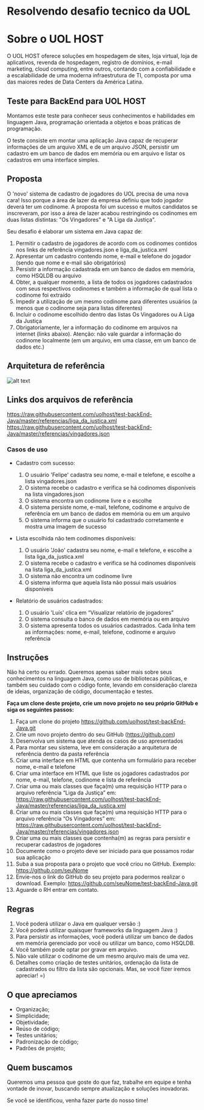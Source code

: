 # Resolvendo desafio tecnico da UOL

Sobre o UOL HOST
===============
O UOL HOST oferece soluções em hospedagem de sites, loja virtual, loja de aplicativos, revenda de hospedagem, registro de domí­nios, e-mail marketing, cloud computing, entre outros, contando com a confiabilidade e a escalabilidade de uma moderna infraestrutura de TI, composta por uma das maiores redes de Data Centers da América Latina.

## Teste para BackEnd para UOL HOST
Montamos este teste para conhecer seus conhecimentos e habilidades em linguagem Java, programação orientada a objetos e boas práticas de programação.

O teste consiste em montar uma aplicação Java capaz de recuperar informações de um arquivo XML e de um arquivo JSON, persistir um cadastro em um banco de dados em memória ou em arquivo e listar os cadastros em uma interface simples.

## Proposta 

O 'novo' sistema de cadastro de jogadores do UOL precisa de uma nova cara! Isso porque a área de lazer da empresa definiu que todo jogador deverá ter um codinome. A proposta foi um sucesso e muitos candidatos se inscreveram, por isso a área de lazer acabou restringindo os codinomes em duas listas distintas: "Os Vingadores" e "A Liga da Justiça".

Seu desafio é elaborar um sistema em Java capaz de:

1. Permitir o cadastro de jogadores de acordo com os codinomes contidos nos links de referência vingadores.json e liga_da_justica.xml
2. Apresentar um cadastro contendo nome, e-mail e telefone do jogador (sendo que nome e e-mail são obrigatórios)
3. Persistir a informação cadastrada em um banco de dados em memória, como HSQLDB ou arquivo
4. Obter, a qualquer momento, a lista de todos os jogadores cadastrados com seus respectivos codinomes e também a informação de qual lista o codinome foi extraído
5. Impedir a utilização de um mesmo codinome para diferentes usuários (a menos que o codinome seja para listas diferentes)
6. Incluir o codinome escolhido dentro das listas Os Vingadores ou A Liga da Justiça
7. Obrigatoriamente, ler a informação do codinome em arquivos na internet (links abaixo). Atenção: não vale guardar a informação do codinome localmente (em um arquivo, em uma classe, em um banco de dados etc.)

## Arquitetura de referência


![alt text](https://raw.githubusercontent.com/uolhost/test-backEnd-Java/master/referencias/arquitetura.png)

## Links dos arquivos de referência
https://raw.githubusercontent.com/uolhost/test-backEnd-Java/master/referencias/liga_da_justica.xml
https://raw.githubusercontent.com/uolhost/test-backEnd-Java/master/referencias/vingadores.json

### Casos de uso

+ Cadastro com sucesso:
	1. O usuário 'Felipe' cadastra seu nome, e-mail e telefone, e escolhe a lista vingadores.json
	2. O sistema recebe o cadastro e verifica se há codinomes disponíveis na lista vingadores.json
	3. O sistema encontra um codinome livre e o escolhe
	4. O sistema persiste nome, e-mail, telefone, codinome e arquivo de referência em um banco de dados em memória ou em um arquivo
	5. O sistema informa que o usuário foi cadastrado corretamente e mostra uma imagem de sucesso
	
+ Lista escolhida não tem codinomes disponíveis:
	1. O usuário 'João' cadastra seu nome, e-mail e telefone, e escolhe a lista liga_da_justica.xml
	2. O sistema recebe o cadastro e verifica se há codinomes disponíveis na lista liga_da_justica.xml
	3. O sistema não encontra um codinome livre
	4. O sistema informa que aquela lista não possui mais usuários disponíveis

+ Relatório de usuários cadastrados:
	1. O usuário 'Luís' clica em “Visualizar relatório de jogadores”
	2. O sistema consulta o banco de dados em memória ou em arquivo
	3. O sistema apresenta todos os usuários cadastrados. Cada linha tem as informações: nome, e-mail, telefone, codinome e arquivo referência
	
## Instruções

Não há certo ou errado. Queremos apenas saber mais sobre seus conhecimentos na linguagem Java, como uso de bibliotecas públicas, e também seu cuidado com o código fonte, levando em consideração clareza de ideias, organização de código, documentação e testes.

**Faça um clone deste projeto, crie um novo projeto no seu próprio GitHub e siga os seguintes passos:**

1. Faça um clone do projeto https://github.com/uolhost/test-backEnd-Java.git
2. Crie um novo projeto dentro do seu GitHub (https://github.com)
3. Desenvolva um sistema que atenda os casos de uso apresentados
4. Para montar seu sistema, leve em consideração a arquitetura de referência dentro da pasta referência
5. Criar uma interface em HTML que contenha um formulário para receber nome, e-mail e telefone
6. Criar uma interface em HTML que liste os jogadores cadastrados por nome, e-mail, telefone, codinome e lista de referência
7. Criar uma ou mais classes que faça(m) uma requisição HTTP para o arquivo referência “Liga da Justiça” em: https://raw.githubusercontent.com/uolhost/test-backEnd-Java/master/referencias/liga_da_justica.xml
8. Criar uma ou mais classes que faça(m) uma requisição HTTP para o arquivo referência “Os Vingadores” em: https://raw.githubusercontent.com/uolhost/test-backEnd-Java/master/referencias/vingadores.json
9. Criar uma ou mais classes que contenha(m) as regras para persistir e recuperar cadastros de jogadores
10. Documente como o projeto deve ser iniciado para que possamos rodar sua aplicação
11. Suba a sua proposta para o projeto que você criou no GitHub. Exemplo: https://github.com/seuNome
12. Envie-nos o link do GitHub do seu projeto para podermos realizar o download. Exemplo: https://github.com/seuNome/test-backEnd-Java.git
13. Aguarde o RH entrar em contato.

## Regras
1. Você poderá utilizar o Java em qualquer versão :)
2. Você poderá utilizar quaisquer frameworks da linguagem Java :)
3. Para persistir as informações, você poderá utilizar um banco de dados em memória gerenciado por você ou utilizar um banco, como HSQLDB.
4. Você também pode optar por gravar em arquivo.
5. Não vale utilizar o codinome de um mesmo arquivo mais de uma vez.
6. Detalhes como criação de testes unitários, ordenação da lista de cadastrados ou filtro da lista são opcionais. Mas, se você fizer iremos apreciar! =)

## O que apreciamos
* Organização;
* Simplicidade;
* Objetividade;
* Reúso de código;
* Testes unitários;
* Padronização de código;
* Padrões de projeto;

  
## Quem buscamos
Queremos uma pessoa que goste do que faz, trabalhe em equipe e tenha vontade de inovar, buscando sempre atualização e soluções inovadoras.

Se você se identificou, venha fazer parte do nosso time!


